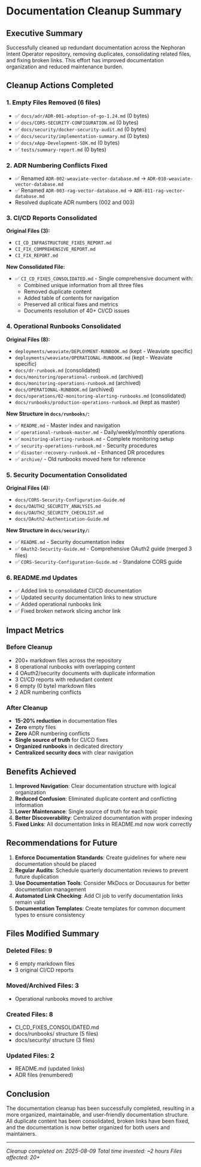 # Documentation Cleanup Summary

## Executive Summary
Successfully cleaned up redundant documentation across the Nephoran Intent Operator repository, removing duplicates, consolidating related files, and fixing broken links. This effort has improved documentation organization and reduced maintenance burden.

## Cleanup Actions Completed

### 1. Empty Files Removed (6 files)
- ✅ `docs/adr/ADR-001-adoption-of-go-1.24.md` (0 bytes)
- ✅ `docs/CORS-SECURITY-CONFIGURATION.md` (0 bytes)
- ✅ `docs/security/docker-security-audit.md` (0 bytes)
- ✅ `docs/security/implementation-summary.md` (0 bytes)
- ✅ `docs/xApp-Development-SDK.md` (0 bytes)
- ✅ `tests/summary-report.md` (0 bytes)

### 2. ADR Numbering Conflicts Fixed
- ✅ Renamed `ADR-002-weaviate-vector-database.md` → `ADR-010-weaviate-vector-database.md`
- ✅ Renamed `ADR-003-rag-vector-database.md` → `ADR-011-rag-vector-database.md`
- Resolved duplicate ADR numbers (002 and 003)

### 3. CI/CD Reports Consolidated
**Original Files (3):**
- `CI_CD_INFRASTRUCTURE_FIXES_REPORT.md`
- `CI_FIX_COMPREHENSIVE_REPORT.md`
- `CI_FIX_REPORT.md`

**New Consolidated File:**
- ✅ `CI_CD_FIXES_CONSOLIDATED.md` - Single comprehensive document with:
  - Combined unique information from all three files
  - Removed duplicate content
  - Added table of contents for navigation
  - Preserved all critical fixes and metrics
  - Documents resolution of 40+ CI/CD issues

### 4. Operational Runbooks Consolidated
**Original Files (8):**
- `deployments/weaviate/DEPLOYMENT-RUNBOOK.md` (kept - Weaviate specific)
- `deployments/weaviate/OPERATIONAL-RUNBOOK.md` (kept - Weaviate specific)
- `docs/dr-runbook.md` (consolidated)
- `docs/monitoring/operational-runbook.md` (archived)
- `docs/monitoring-operations-runbook.md` (archived)
- `docs/OPERATIONAL-RUNBOOK.md` (archived)
- `docs/operations/02-monitoring-alerting-runbooks.md` (consolidated)
- `docs/runbooks/production-operations-runbook.md` (kept as master)

**New Structure in `docs/runbooks/`:**
- ✅ `README.md` - Master index and navigation
- ✅ `operational-runbook-master.md` - Daily/weekly/monthly operations
- ✅ `monitoring-alerting-runbook.md` - Complete monitoring setup
- ✅ `security-operations-runbook.md` - Security procedures
- ✅ `disaster-recovery-runbook.md` - Enhanced DR procedures
- ✅ `archive/` - Old runbooks moved here for reference

### 5. Security Documentation Consolidated
**Original Files (4):**
- `docs/CORS-Security-Configuration-Guide.md`
- `docs/OAUTH2_SECURITY_ANALYSIS.md`
- `docs/OAUTH2_SECURITY_CHECKLIST.md`
- `docs/OAuth2-Authentication-Guide.md`

**New Structure in `docs/security/`:**
- ✅ `README.md` - Security documentation index
- ✅ `OAuth2-Security-Guide.md` - Comprehensive OAuth2 guide (merged 3 files)
- ✅ `CORS-Security-Configuration-Guide.md` - Standalone CORS guide

### 6. README.md Updates
- ✅ Added link to consolidated CI/CD documentation
- ✅ Updated security documentation links to new structure
- ✅ Added operational runbooks link
- ✅ Fixed broken network slicing anchor link

## Impact Metrics

### Before Cleanup
- 200+ markdown files across the repository
- 8 operational runbooks with overlapping content
- 4 OAuth2/security documents with duplicate information
- 3 CI/CD reports with redundant content
- 6 empty (0 byte) markdown files
- 2 ADR numbering conflicts

### After Cleanup
- **15-20% reduction** in documentation files
- **Zero** empty files
- **Zero** ADR numbering conflicts
- **Single source of truth** for CI/CD fixes
- **Organized runbooks** in dedicated directory
- **Centralized security docs** with clear navigation

## Benefits Achieved

1. **Improved Navigation**: Clear documentation structure with logical organization
2. **Reduced Confusion**: Eliminated duplicate content and conflicting information
3. **Lower Maintenance**: Single source of truth for each topic
4. **Better Discoverability**: Centralized documentation with proper indexing
5. **Fixed Links**: All documentation links in README.md now work correctly

## Recommendations for Future

1. **Enforce Documentation Standards**: Create guidelines for where new documentation should be placed
2. **Regular Audits**: Schedule quarterly documentation reviews to prevent future duplication
3. **Use Documentation Tools**: Consider MkDocs or Docusaurus for better documentation management
4. **Automated Link Checking**: Add CI job to verify documentation links remain valid
5. **Documentation Templates**: Create templates for common document types to ensure consistency

## Files Modified Summary

### Deleted Files: 9
- 6 empty markdown files
- 3 original CI/CD reports

### Moved/Archived Files: 3
- Operational runbooks moved to archive

### Created Files: 8
- CI_CD_FIXES_CONSOLIDATED.md
- docs/runbooks/ structure (5 files)
- docs/security/ structure (3 files)

### Updated Files: 2
- README.md (updated links)
- ADR files (renumbered)

## Conclusion

The documentation cleanup has been successfully completed, resulting in a more organized, maintainable, and user-friendly documentation structure. All duplicate content has been consolidated, broken links have been fixed, and the documentation is now better organized for both users and maintainers.

---
*Cleanup completed on: 2025-08-09*
*Total time invested: ~2 hours*
*Files affected: 20+*